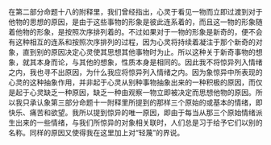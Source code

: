 在第二部分命题十八的附释里，我们曾经指出，心灵于看见一物而立即过渡到对于他物的思想的原因，是由于这些事物的形象是彼此连系着的，而且这一物的形象随着他物的形象，是按照次序排列着的。不过如果对于一物的形象是新奇的，便不会有这种相互的连系和按照次序排列的过程，因为心灵将持续着凝注于那个新奇的对象，直到别的原因决定心灵使其思想其他事物时为止。所以这种关于新奇事物的想象，就其本身而论，与其他的想象，性质本身是相同的。因此我不将惊异列入情绪之内，我也寻不出原因，为什么我应将惊异列入情绪之内。因为象惊异中所表现的心灵的这种抽象作用，并非起于心灵从别种事物抽象出来的一种积极的原因，而仅是起于心灵缺乏一种原因，缺乏一种由观察一物立即被决定而思想他物的原因。所以我只承认象第三部分命题十一附释里所提到的那样三个原始的或基本的情绪，即快乐、痛苦和欲望。我所以提到惊异的唯一原因，即由于每当从那三个原始情绪派生出来的一些情绪，与我们所惊异的对象相关联时，人们总是习于给予它们以别的名称。同样的原因又使得我在这里加上对“轻蔑”的界说。